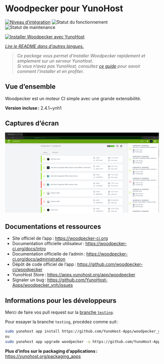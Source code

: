<!--
Nota bene : ce README est automatiquement généré par <https://github.com/YunoHost/apps/tree/master/tools/readme_generator>
Il NE doit PAS être modifié à la main.
-->

# Woodpecker pour YunoHost

[![Niveau d’intégration](https://dash.yunohost.org/integration/woodpecker.svg)](https://dash.yunohost.org/appci/app/woodpecker) ![Statut du fonctionnement](https://ci-apps.yunohost.org/ci/badges/woodpecker.status.svg) ![Statut de maintenance](https://ci-apps.yunohost.org/ci/badges/woodpecker.maintain.svg)

[![Installer Woodpecker avec YunoHost](https://install-app.yunohost.org/install-with-yunohost.svg)](https://install-app.yunohost.org/?app=woodpecker)

*[Lire le README dans d'autres langues.](./ALL_README.md)*

> *Ce package vous permet d’installer Woodpecker rapidement et simplement sur un serveur YunoHost.*  
> *Si vous n’avez pas YunoHost, consultez [ce guide](https://yunohost.org/install) pour savoir comment l’installer et en profiter.*

## Vue d’ensemble

Woodpecker est un moteur CI simple avec une grande extensibilité.


**Version incluse :** 2.4.1~ynh1

## Captures d’écran

![Capture d’écran de Woodpecker](./doc/screenshots/woodpecker.png)

## Documentations et ressources

- Site officiel de l’app : <https://woodpecker-ci.org>
- Documentation officielle utilisateur : <https://woodpecker-ci.org/docs/intro>
- Documentation officielle de l’admin : <https://woodpecker-ci.org/docs/administration>
- Dépôt de code officiel de l’app : <https://github.com/woodpecker-ci/woodpecker>
- YunoHost Store : <https://apps.yunohost.org/app/woodpecker>
- Signaler un bug : <https://github.com/YunoHost-Apps/woodpecker_ynh/issues>

## Informations pour les développeurs

Merci de faire vos pull request sur la [branche `testing`](https://github.com/YunoHost-Apps/woodpecker_ynh/tree/testing).

Pour essayer la branche `testing`, procédez comme suit :

```bash
sudo yunohost app install https://github.com/YunoHost-Apps/woodpecker_ynh/tree/testing --debug
ou
sudo yunohost app upgrade woodpecker -u https://github.com/YunoHost-Apps/woodpecker_ynh/tree/testing --debug
```

**Plus d’infos sur le packaging d’applications :** <https://yunohost.org/packaging_apps>
